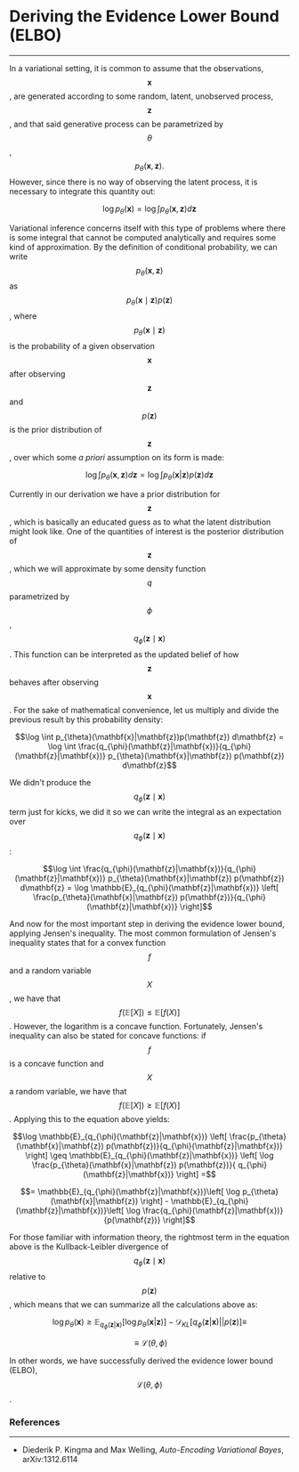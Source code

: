 # Deriving the Evidence Lower Bound (ELBO)
---
In a variational setting, it is common to assume that the observations, $$\mathbf{x}$$, are generated according to some random, latent, unobserved process, $$\mathbf{z}$$, and that said generative process can be parametrized by $$\theta$$, $$p_{\theta}(\mathbf{x}, \mathbf{z}).$$ However, since there is no way of observing the latent process, it is necessary to integrate this quantity out:

$$\log p_{\theta}(\mathbf{x}) = \log \int p_{\theta}(\mathbf{x}, \mathbf{z}) d \mathbf{z}$$

Variational inference concerns itself with this type of problems where there is some integral that cannot be computed analytically and requires some kind of approximation. By the definition of conditional probability, we can write $$p_{\theta}(\mathbf{x}, \mathbf{z})$$ as $$p_{\theta}(\mathbf{x} \mid \mathbf{z}) p(\mathbf{z})$$, where $$p_{\theta}(\mathbf{x}\mid\mathbf{z})$$ is the probability of a given observation $$\mathbf{x}$$ after observing $$\mathbf{z}$$ and $$p(\mathbf{z})$$ is the prior distribution of $$\mathbf{z}$$, over which some *a priori* assumption on its form is made:

$$\log \int p_{\theta}(\mathbf{x},\mathbf{z}) d\mathbf{z} = \log \int p_{\theta}(\mathbf{x}|\mathbf{z}) p(\mathbf{z}) d\mathbf{z}$$

Currently in our derivation we have a prior distribution for $$\mathbf{z}$$, which is basically an educated guess as to what the latent distribution might look like. One of the quantities of interest is the posterior distribution of $$\mathbf{z}$$, which we will approximate by some density function $$q$$ parametrized by $$\phi$$, $$q_{\phi}(\mathbf{z} \mid \mathbf{x})$$. This function can be interpreted as the updated belief of how $$\mathbf{z}$$ behaves after observing $$\mathbf{x}$$. For the sake of mathematical convenience, let us multiply and divide the previous result by this probability density:

$$\log \int p_{\theta}(\mathbf{x}|\mathbf{z})p(\mathbf{z}) d\mathbf{z} = \log \int \frac{q_{\phi}(\mathbf{z}|\mathbf{x})}{q_{\phi}(\mathbf{z}|\mathbf{x})} p_{\theta}(\mathbf{x}|\mathbf{z}) p(\mathbf{z}) d\mathbf{z}$$

We didn't produce the $$ q_{\phi}(\mathbf{z} \mid \mathbf{x}) $$ term just for kicks, we did it so we can write the integral as an expectation over $$ q_{\phi}(\mathbf{z} \mid \mathbf{x}) $$:

$$\log \int \frac{q_{\phi}(\mathbf{z}|\mathbf{x})}{q_{\phi}(\mathbf{z}|\mathbf{x})} p_{\theta}(\mathbf{x}|\mathbf{z}) p(\mathbf{z}) d\mathbf{z} = \log \mathbb{E}_{q_{\phi}(\mathbf{z}|\mathbf{x})} \left[ \frac{p_{\theta}(\mathbf{x}|\mathbf{z}) p(\mathbf{z})}{q_{\phi}(\mathbf{z}|\mathbf{x})} \right]$$

And now for the most important step in deriving the evidence lower bound, applying Jensen's inequality. The most common formulation of Jensen's inequality states that for a convex function $$f$$ and a random variable $$X$$, we have that $$f(\mathbb{E}[X]) \leq \mathbb{E}[f(X)]$$. However, the logarithm is a concave function. Fortunately, Jensen's inequality can also be stated for concave functions: if $$f$$ is a concave function and $$X$$ a random variable, we have that $$f(\mathbb{E}[X]) \geq \mathbb{E}[f(X)]$$. Applying this to the equation above yields:

$$\log \mathbb{E}_{q_{\phi}(\mathbf{z}|\mathbf{x})} \left[ \frac{p_{\theta}(\mathbf{x}|\mathbf{z}) p(\mathbf{z})}{q_{\phi}(\mathbf{z}|\mathbf{x})} \right] \geq \mathbb{E}_{q_{\phi}(\mathbf{z}|\mathbf{x})} \left[ \log \frac{p_{\theta}(\mathbf{x}|\mathbf{z}) p(\mathbf{z})}{ q_{\phi}(\mathbf{z}|\mathbf{x})} \right] =$$

$$= \mathbb{E}_{q_{\phi}(\mathbf{z}|\mathbf{x})}\left[ \log p_{\theta}(\mathbf{x}|\mathbf{z}) \right] - \mathbb{E}_{q_{\phi}(\mathbf{z}|\mathbf{x})}\left[ \log \frac{q_{\phi}(\mathbf{z}|\mathbf{x})}{p(\mathbf{z})} \right]$$

For those familiar with information theory, the rightmost term in the equation above is the Kullback-Leibler divergence of $$q_{\phi}(\mathbf{z} \mid \mathbf{x})$$ relative to $$p(\mathbf{z})$$, which means that we can summarize all the calculations above as:

$$\log p_{\theta}(\mathbf{x}) \geq \mathbb{E}_{q_{\phi}(\mathbf{z}|\mathbf{x})}\left[ \log p_{\theta}(\mathbf{x}|\mathbf{z}) \right] - \mathcal{D}_{KL} \left[ q_{\phi}(\mathbf{z}|\mathbf{x}) || p(\mathbf{z}) \right] \equiv $$

$$\equiv \mathcal{L}(\theta, \phi)$$

In other words, we have successfully derived the evidence lower bound (ELBO), $$\mathcal{L}(\theta, \phi)$$.

### References
---
* Diederik P. Kingma and Max Welling, *Auto-Encoding Variational Bayes*, arXiv:1312.6114